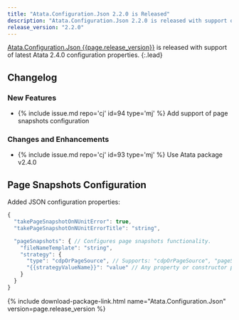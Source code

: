 ```yaml
---
title: "Atata.Configuration.Json 2.2.0 is Released"
description: "Atata.Configuration.Json 2.2.0 is released with support of latest Atata 2.4.0 configuration properties."
release_version: "2.2.0"
---
```


[Atata.Configuration.Json {{page.release_version}}](https://www.nuget.org/packages/Atata.Configuration.Json/{{page.release_version}})
is released with support of latest Atata 2.4.0 configuration properties.
{:.lead}

<!--more-->

## Changelog

### New Features

- {% include issue.md repo='cj' id=94 type='mj' %} Add support of page snapshots configuration

### Changes and Enhancements

- {% include issue.md repo='cj' id=93 type='mj' %} Use Atata package v2.4.0

## Page Snapshots Configuration

Added JSON configuration properties:

```js
{
  "takePageSnapshotOnNUnitError": true,
  "takePageSnapshotOnNUnitErrorTitle": "string",

  "pageSnapshots": { // Configures page snapshots functionality.
    "fileNameTemplate": "string",
    "strategy": {
      "type": "cdpOrPageSource", // Supports: "cdpOrPageSource", "pageSource", "cdp", and name of custom type implementing "Atata.IPageSnapshotTakeStrategy".
      "{{strategyValueName}}": "value" // Any property or constructor parameter of strategy.
    }
  }
}
```

{% include download-package-link.html name="Atata.Configuration.Json" version=page.release_version %}